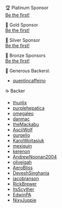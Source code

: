 🏆 Platinum Sponsor\
[Be the first!](https://github.com/sponsors/Vanilla-OS)

🥇 Gold Sponsor\
[Be the first!](https://github.com/sponsors/Vanilla-OS)

🥈 Silver Sponsor\
[Be the first!](https://github.com/sponsors/Vanilla-OS)

🥉 Bronze Sponsors\
[Be the first!](https://github.com/sponsors/Vanilla-OS)

🍺 Generous Backers\
- [quentincaffeino](https://github.com/quentincaffeino)

☕️ Backer
- [thunlix](https://github.com/thunlix)
- [purplehepatica](https://github.com/purplehepatica)
- [omegaleo](https://github.com/omegaleo)
- [danmac](https://github.com/danmac)
- [theMackabu](https://github.com/theMackabu)
- [AsciiWolf](https://github.com/AsciiWolf)
- [gurgelio](https://github.com/gurgelio)
- [KarolWojtasiuk](https://github.com/KarolWojtasiuk)
- [mexiquin](https://github.com/mexiquin)
- [kerenon](https://github.com/kerenon)
- [AndrewNoonan2004](https://github.com/AndrewNoonan2004)
- [oliveigah](https://github.com/oliveigah)
- [AeroBliss](https://github.com/AeroBliss)
- [DeveshSinghania](https://github.com/DeveshSinghania)
- [jacobranson](https://github.com/jacobranson)
- [RickBrewer](https://github.com/RickBrewer)
- [ItsScyther](https://github.com/ItsScyther)
- [EdwinPA](https://github.com/EdwinPA)
- [NixyJuppie](https://github.com/NixyJuppie)
